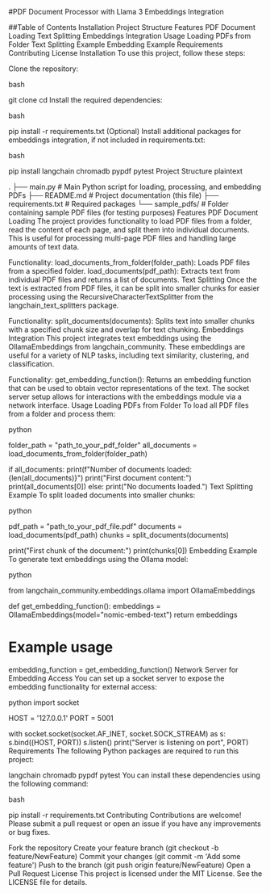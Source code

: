 #PDF Document Processor with Llama 3 Embeddings Integration


##Table of Contents
Installation
Project Structure
Features
PDF Document Loading
Text Splitting
Embeddings Integration
Usage
Loading PDFs from Folder
Text Splitting Example
Embedding Example
Requirements
Contributing
License
Installation
To use this project, follow these steps:

Clone the repository:

bash

git clone <repository-url>
cd <repository-directory>
Install the required dependencies:

bash

pip install -r requirements.txt
(Optional) Install additional packages for embeddings integration, if not included in requirements.txt:

bash

pip install langchain chromadb pypdf pytest
Project Structure
plaintext

.
├── main.py                  # Main Python script for loading, processing, and embedding PDFs
├── README.md                # Project documentation (this file)
├── requirements.txt         # Required packages
└── sample_pdfs/             # Folder containing sample PDF files (for testing purposes)
Features
PDF Document Loading
The project provides functionality to load PDF files from a folder, read the content of each page, and split them into individual documents. This is useful for processing multi-page PDF files and handling large amounts of text data.

Functionality:
load_documents_from_folder(folder_path): Loads PDF files from a specified folder.
load_documents(pdf_path): Extracts text from individual PDF files and returns a list of documents.
Text Splitting
Once the text is extracted from PDF files, it can be split into smaller chunks for easier processing using the RecursiveCharacterTextSplitter from the langchain_text_splitters package.

Functionality:
split_documents(documents): Splits text into smaller chunks with a specified chunk size and overlap for text chunking.
Embeddings Integration
This project integrates text embeddings using the OllamaEmbeddings from langchain_community. These embeddings are useful for a variety of NLP tasks, including text similarity, clustering, and classification.

Functionality:
get_embedding_function(): Returns an embedding function that can be used to obtain vector representations of the text.
The socket server setup allows for interactions with the embeddings module via a network interface.
Usage
Loading PDFs from Folder
To load all PDF files from a folder and process them:

python

folder_path = "path_to_your_pdf_folder"
all_documents = load_documents_from_folder(folder_path)

if all_documents:
    print(f"Number of documents loaded: {len(all_documents)}")
    print("First document content:")
    print(all_documents[0])
else:
    print("No documents loaded.")
Text Splitting Example
To split loaded documents into smaller chunks:

python

pdf_path = "path_to_your_pdf_file.pdf"
documents = load_documents(pdf_path)
chunks = split_documents(documents)

print("First chunk of the document:")
print(chunks[0])
Embedding Example
To generate text embeddings using the Ollama model:

python

from langchain_community.embeddings.ollama import OllamaEmbeddings

def get_embedding_function():
    embeddings = OllamaEmbeddings(model="nomic-embed-text")
    return embeddings

# Example usage
embedding_function = get_embedding_function()
Network Server for Embedding Access
You can set up a socket server to expose the embedding functionality for external access:

python
import socket

HOST = '127.0.0.1'
PORT = 5001

with socket.socket(socket.AF_INET, socket.SOCK_STREAM) as s:
    s.bind((HOST, PORT))
    s.listen()
    print("Server is listening on port", PORT)
Requirements
The following Python packages are required to run this project:

langchain
chromadb
pypdf
pytest
You can install these dependencies using the following command:

bash

pip install -r requirements.txt
Contributing
Contributions are welcome! Please submit a pull request or open an issue if you have any improvements or bug fixes.

Fork the repository
Create your feature branch (git checkout -b feature/NewFeature)
Commit your changes (git commit -m 'Add some feature')
Push to the branch (git push origin feature/NewFeature)
Open a Pull Request
License
This project is licensed under the MIT License. See the LICENSE file for details.
